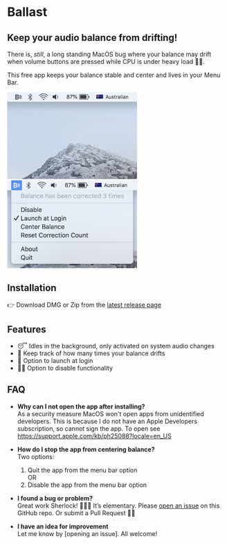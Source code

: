 # Ballast
## Keep your audio balance from drifting!

There is, *still*, a long standing MacOS bug where your balance may drift when volume buttons are pressed while CPU is under heavy load 🤷‍♀️.

This free app keeps your balance stable and center and lives in your Menu Bar. 

<img width="300" alt="Ballast App Closed" src="/screenshots/ballast-closed.png">
<img width="300" alt="Ballast App Open" src="/screenshots/ballast-open.png">

## Installation
👉 Download DMG or Zip from the [latest release page](https://github.com/jamsinclair/ballast/releases)

## Features
- 😴 Idles in the background, only activated on system audio changes
- 📝 Keep track of how many times your balance drifts
- 🚀 Option to launch at login
- 🙅‍♀️ Option to disable functionality

## FAQ

- **Why can I not open the app after installing?**\
  As a security measure MacOS won't open apps from unidentified developers.
  This is because I do not have an Apple Developers subscription, so cannot sign the app.
  To open see https://support.apple.com/kb/ph25088?locale=en_US

- **How do I stop the app from centering balance?**\
  Two options:
  1. Quit the app from the menu bar option\
  OR
  1. Disable the app from the menu bar option

- **I found a bug or problem?**\
  Great work Sherlock! 🕵🏻‍♂️ It’s elementary. Please [open an issue](https://github.com/jamsinclair/ballast/issues/new) on this GitHub repo. Or submit a Pull Request 🙇‍♀️

- **I have an idea for improvement**\
  Let me know by [opening an issue]. All welcome!
